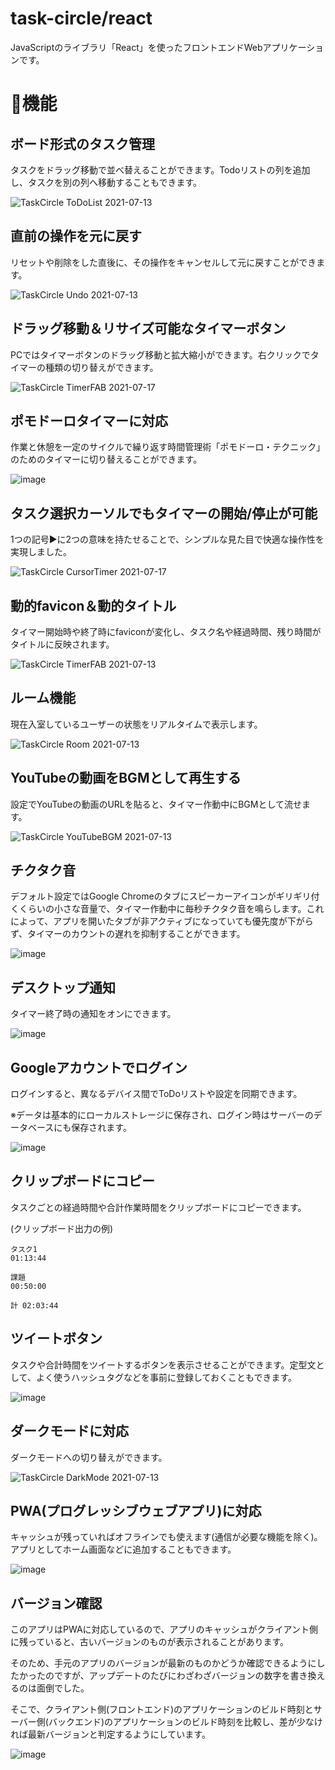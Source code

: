 # task-circle/react

JavaScriptのライブラリ「React」を使ったフロントエンドWebアプリケーションです。

# 🌟機能

## ボード形式のタスク管理

タスクをドラッグ移動で並べ替えることができます。Todoリストの列を追加し、タスクを別の列へ移動することもできます。

![TaskCircle ToDoList 2021-07-13](https://user-images.githubusercontent.com/79039863/125474590-41c34d6a-8868-4e9e-8b57-e1412dbfbd0f.gif)

## 直前の操作を元に戻す

リセットや削除をした直後に、その操作をキャンセルして元に戻すことができます。

![TaskCircle Undo 2021-07-13](https://user-images.githubusercontent.com/79039863/125475464-812a4567-157b-4241-b83c-9b2953183a3d.gif)

## ドラッグ移動＆リサイズ可能なタイマーボタン

PCではタイマーボタンのドラッグ移動と拡大縮小ができます。右クリックでタイマーの種類の切り替えができます。

![TaskCircle TimerFAB 2021-07-17](https://user-images.githubusercontent.com/79039863/126031483-9a442664-db66-4319-aafe-647f63b2acae.gif)

## ポモドーロタイマーに対応

作業と休憩を一定のサイクルで繰り返す時間管理術「ポモドーロ・テクニック」のためのタイマーに切り替えることができます。

![image](https://user-images.githubusercontent.com/79039863/125463286-d3533a23-87b9-4804-bb9c-dd83cf9577e3.png)

## タスク選択カーソルでもタイマーの開始/停止が可能

1つの記号▶に2つの意味を持たせることで、シンプルな見た目で快適な操作性を実現しました。

![TaskCircle CursorTimer 2021-07-17](https://user-images.githubusercontent.com/79039863/126032078-79e312a9-62b7-49c1-b8f5-5f9efa5f542f.gif)

## 動的favicon＆動的タイトル

タイマー開始時や終了時にfaviconが変化し、タスク名や経過時間、残り時間がタイトルに反映されます。

![TaskCircle TimerFAB 2021-07-13](https://user-images.githubusercontent.com/79039863/125471767-8263543c-dc6a-4a75-aed9-c811fe5d8c1d.gif)

## ルーム機能

現在入室しているユーザーの状態をリアルタイムで表示します。

![TaskCircle Room 2021-07-13](https://user-images.githubusercontent.com/79039863/125460246-a971419b-eebb-4368-a4a9-52e608244fa6.gif)

## YouTubeの動画をBGMとして再生する

設定でYouTubeの動画のURLを貼ると、タイマー作動中にBGMとして流せます。

![TaskCircle YouTubeBGM 2021-07-13](https://user-images.githubusercontent.com/79039863/125431901-b6e60674-d8e7-407b-8665-73b7f58ca713.gif)

## チクタク音

デフォルト設定ではGoogle Chromeのタブにスピーカーアイコンがギリギリ付くくらいの小さな音量で、タイマー作動中に毎秒チクタク音を鳴らします。これによって、アプリを開いたタブが非アクティブになっていても優先度が下がらず、タイマーのカウントの遅れを抑制することができます。

![image](https://user-images.githubusercontent.com/79039863/125426229-6e30ade8-0081-45e3-8e5a-67cd18512f2a.png)

## デスクトップ通知

タイマー終了時の通知をオンにできます。

![image](https://user-images.githubusercontent.com/79039863/125428979-dee0330e-3079-471c-b620-2906bd120987.png)

## Googleアカウントでログイン

ログインすると、異なるデバイス間でToDoリストや設定を同期できます。

※データは基本的にローカルストレージに保存され、ログイン時はサーバーのデータベースにも保存されます。

![image](https://user-images.githubusercontent.com/79039863/125453575-57983f12-e48f-4894-bf07-ea35e7283706.png)

## クリップボードにコピー

タスクごとの経過時間や合計作業時間をクリップボードにコピーできます。

(クリップボード出力の例)
```
タスク1
01:13:44

課題
00:50:00

計 02:03:44
```

## ツイートボタン

タスクや合計時間をツイートするボタンを表示させることができます。定型文として、よく使うハッシュタグなどを事前に登録しておくこともできます。

![image](https://user-images.githubusercontent.com/79039863/125434674-8b47f364-d661-4346-ab55-7977a84acf41.png)

## ダークモードに対応

ダークモードへの切り替えができます。

![TaskCircle DarkMode 2021-07-13](https://user-images.githubusercontent.com/79039863/125433625-9c6443b7-8d96-468b-9a36-3615bc5db285.gif)

## PWA(プログレッシブウェブアプリ)に対応

キャッシュが残っていればオフラインでも使えます(通信が必要な機能を除く)。アプリとしてホーム画面などに追加することもできます。

![image](https://user-images.githubusercontent.com/79039863/125427718-5fb0b3de-07da-44e9-9bf7-505c8dbeda4f.png)

## バージョン確認

このアプリはPWAに対応しているので、アプリのキャッシュがクライアント側に残っていると、古いバージョンのものが表示されることがあります。

そのため、手元のアプリのバージョンが最新のものかどうか確認できるようにしたかったのですが、アップデートのたびにわざわざバージョンの数字を書き換えるのは面倒でした。

そこで、クライアント側(フロントエンド)のアプリケーションのビルド時刻とサーバー側(バックエンド)のアプリケーションのビルド時刻を比較し、差が少なければ最新バージョンと判定するようにしています。

![image](https://user-images.githubusercontent.com/79039863/125949724-997d3b9f-a0ae-45dd-ae1e-3bae9aefe26a.png)
